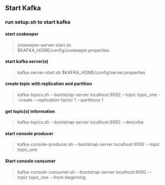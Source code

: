 ## Start Kafka

### run setup.sh to start kafka

#### start zookeeper
> zookeeper-server-start.sh $KAFKA_HOME/config/zookeeper.properties

#### start kafka server(s)
> kafka-server-start.sh $KAFKA_HOME/config/server.properties

#### create topic with replication and partition
> kafka-topics.sh --bootstrap-server localhost:9092 --topic topic_one --create --replication-factor 1 --partitions 1 

#### get topic(s) information
> kafka-topics.sh --bootstrap-server localhost:9092 --describe

#### start console producer
> kafka-console-producer.sh --bootstrap-server localhost:9092 --topic topic_one

#### Start console consumer
> kafka-console-consumer.sh --bootstrap-server localhost:9092 --topic topic_one --from-beginning


